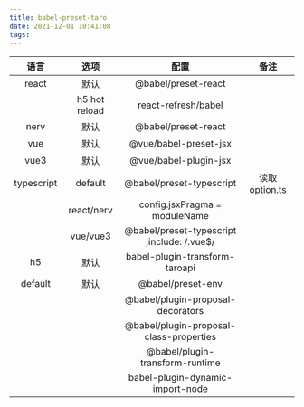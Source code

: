 ```yaml
---
title: babel-preset-taro
date: 2021-12-01 10:41:08
tags:
---
```


|    语言    |     选项      |                    配置                     |      备注      |
| :--------: | :-----------: | :-----------------------------------------: | :------------: |
|   react    |     默认      |             @babel/preset-react             |                |
|            | h5 hot reload |             react-refresh/babel             |                |
|    nerv    |     默认      |             @babel/preset-react             |                |
|    vue     |     默认      |            @vue/babel-preset-jsx            |                |
|    vue3    |     默认      |            @vue/babel-plugin-jsx            |                |
| typescript |    default    |          @babel/preset-typescript           | 读取 option.ts |
|            |  react/nerv   |        config.jsxPragma = moduleName        |                |
|            |   vue/vue3    | @babel/preset-typescript ,include: /\.vue$/ |                |
|     h5     |     默认      |       babel-plugin-transform-taroapi        |                |
|  default   |     默认      |              @babel/preset-env              |                |
|            |               |      @babel/plugin-proposal-decorators      |                |
|            |               |   @babel/plugin-proposal-class-properties   |                |
|            |               |       @babel/plugin-transform-runtime       |                |
|            |               |      babel-plugin-dynamic-import-node       |                |
